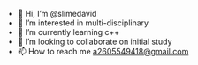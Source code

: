 - 👋 Hi, I’m @slimedavid
- 👀 I’m interested in multi-disciplinary
- 🌱 I’m currently learning c++
- 💞️ I’m looking to collaborate on initial study
- 📫 How to reach me a2605549418@gmail.com

<!---
slimedavid/slimedavid is a ✨ special ✨ repository because its `README.md` (this file) appears on your GitHub profile.
You can click the Preview link to take a look at your changes.
--->
